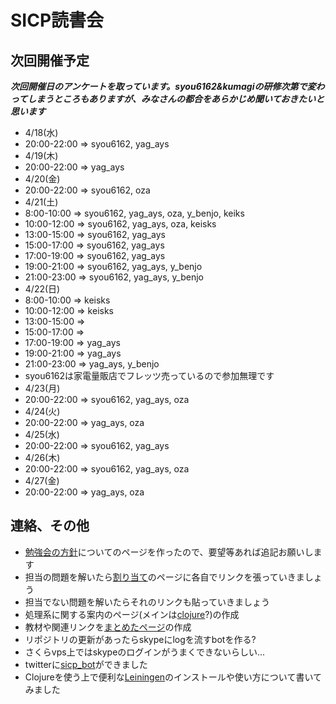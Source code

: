 #  SICP読書会

## 次回開催予定
***次回開催日のアンケートを取っています。syou6162&kumagiの研修次第で変わってしまうところもありますが、みなさんの都合をあらかじめ聞いておきたいと思います***

- 4/18(水)
 - 20:00-22:00 => syou6162, yag_ays
- 4/19(木)
 - 20:00-22:00 => yag_ays
- 4/20(金)
 - 20:00-22:00 => syou6162, oza
- 4/21(土)
 - 8:00-10:00 => syou6162, yag_ays, oza, y_benjo, keiks
 - 10:00-12:00 => syou6162, yag_ays, oza, keisks
 - 13:00-15:00 => syou6162, yag_ays
 - 15:00-17:00 => syou6162, yag_ays
 - 17:00-19:00 => syou6162, yag_ays
 - 19:00-21:00 => syou6162, yag_ays, y_benjo
 - 21:00-23:00 => syou6162, yag_ays, y_benjo
- 4/22(日)
 - 8:00-10:00 => keisks
 - 10:00-12:00 => keisks
 - 13:00-15:00 => 
 - 15:00-17:00 => 
 - 17:00-19:00 => yag_ays
 - 19:00-21:00 => yag_ays
 - 21:00-23:00 => yag_ays, y_benjo
 - syou6162は家電量販店でフレッツ売っているので参加無理です
- 4/23(月)
 - 20:00-22:00 => syou6162, yag_ays, oza
- 4/24(火)
 - 20:00-22:00 => yag_ays, oza
- 4/25(水)
 - 20:00-22:00 => syou6162, yag_ays
- 4/26(木)
 - 20:00-22:00 => syou6162, yag_ays, oza
- 4/27(金)
 - 20:00-22:00 => yag_ays, oza

<!-- * [次回用のwikiページ](https://github.com/sicp/ikoma-sicp/wiki/20120318) -->

## 連絡、その他
* [勉強会の方針](https://github.com/sicp/ikoma-sicp/wiki/方針)についてのページを作ったので、要望等あれば追記お願いします
* 担当の問題を解いたら[割り当て](https://github.com/sicp/ikoma-sicp/wiki/Assignments)のページに各自でリンクを張っていきましょう
 * 担当でない問題を解いたらそれのリンクも貼っていきましょう
* 処理系に関する案内のページ(メインは[clojure](https://github.com/sicp/ikoma-sicp/wiki/Clojure)?)の作成
* 教材や関連リンクを[まとめたページ](https://github.com/sicp/ikoma-sicp/wiki/SICP)の作成
* リポジトリの更新があったらskypeにlogを流すbotを作る?
 * さくらvps上ではskypeのログインがうまくできないらしい...
 * twitterに[sicp_bot](http://twitter.com/sicp_bot)ができました
* Clojureを使う上で便利な[Leiningen](https://github.com/sicp/ikoma-sicp/wiki/Leiningen)のインストールや使い方について書いてみました
